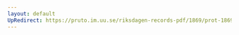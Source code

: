 ```yaml
---
layout: default
UpRedirect: https://pruto.im.uu.se/riksdagen-records-pdf/1869/prot-1869--ak--306/prot-1869--ak--306_039.pdf
---
```

